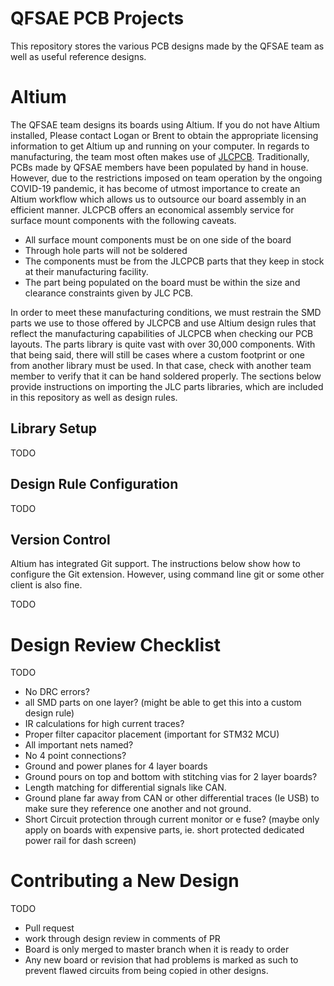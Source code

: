 # QFSAE PCB Projects

This repository stores the various PCB designs made by the QFSAE team as well as useful reference designs.

# Altium

The QFSAE team designs its boards using Altium. If you do not have Altium installed, Please contact Logan or Brent to obtain the appropriate licensing information to get Altium up and running on your computer. In regards to manufacturing, the team most often makes use of [JLCPCB](https://jlcpcb.com/). Traditionally, PCBs made by QFSAE members have been populated by hand in house. However, due to the restrictions imposed on team operation by the ongoing COVID-19 pandemic, it has become of utmost importance to create an Altium workflow which allows us to outsource our board assembly in an efficient manner. JLCPCB offers an economical assembly service for surface mount components with the following caveats.

- All surface mount components must be on one side of the board
- Through hole parts will not be soldered
- The components must be from the JLCPCB parts that they keep in stock at their manufacturing facility.
- The part being populated on the board must be within the size and clearance constraints given by JLC PCB.

In order to meet these manufacturing conditions, we must restrain the SMD parts we use to those offered by JLCPCB and use Altium design rules that reflect the manufacturing capabilities of JLCPCB when checking our PCB layouts. The parts library is quite vast with over 30,000 components. With that being said, there will still be cases where a custom footprint or one from another library must be used. In that case, check with another team member to verify that it can be hand soldered properly. The sections below provide instructions on importing the JLC parts libraries, which are included in this repository as well as design rules.

## Library Setup
TODO

## Design Rule Configuration

TODO 

## Version Control

Altium has integrated Git support. The instructions below show how to configure the Git extension. However, using command line git or some other client is also fine. 

TODO

# Design Review Checklist

TODO

- No DRC errors?
- all SMD parts on one layer? (might be able to get this into a custom design rule)
- IR calculations for high current traces?
- Proper filter capacitor placement (important for STM32 MCU)
- All important nets named?
- No 4 point connections?
- Ground and power planes for 4 layer boards
- Ground pours on top and bottom with stitching vias for 2 layer boards?
- Length matching for differential signals like CAN.
- Ground plane far away from CAN or other differential traces (Ie USB) to make sure they reference one another and not ground.
- Short Circuit protection through current monitor or e fuse? (maybe only apply on boards with expensive parts, ie. short protected dedicated power rail for dash screen)

# Contributing a New Design
TODO
- Pull request
- work through design review in comments of PR
- Board is only merged to master branch when it is ready to order
- Any new board or revision that had problems is marked as such to prevent flawed circuits from being copied in other designs.


